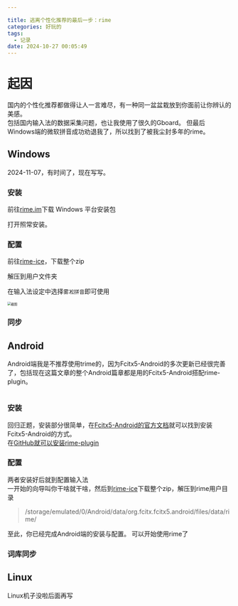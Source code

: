 ```yaml
---

title: 逃离个性化推荐的最后一步：rime
categories: 好玩的
tags:
  - 记录
date: 2024-10-27 00:05:49
---
```


# 起因  

国内的个性化推荐都做得让人一言难尽，有一种同一盆盆栽放到你面前让你辨认的美感。  
包括国内输入法的数据采集问题，也让我使用了很久的Gboard。
但最后Windows端的微软拼音成功劝退我了，所以找到了被我尘封多年的rime。

## Windows

2024-11-07，有时间了，现在写写。  

### 安装

前往[rime.im](https://rime.im/)下载 Windows 平台安装包  

打开照常安装。

### 配置

前往[rime-ice](https://github.com/iDvel/rime-ice)，下载整个zip  

解压到用户文件夹  

在输入法设定中选择`雾凇拼音`即可使用

<img src="https://ghp.ci/https://github.com/LIPiston/picx-images-hosting/raw/master/20241107/QQ20241107-181618.60u9bvvftc.webp" alt="截图" style="zoom:50%;" />

### 同步

## Android

Android端我是不推荐使用trime的，因为Fcitx5-Android的多次更新已经很完善了，包括现在这篇文章的整个Android篇章都是用的Fcitx5-Android搭配rime-plugin。

<img src="https://jsd.cdn.zzko.cn/gh/LIPiston/picx-images-hosting@master/Screenshot_20241026-235509_Markor.5mnt47fxt0.png" alt="" style="zoom:50%;" />

### 安装

回归正题，安装部分很简单，在[Fcitx5-Android的官方文档](https://fcitx5-android.github.io/installation/)就可以找到安装Fcitx5-Android的方式。  
在[GitHub就可以安装rime-plugin](https://github.com/fcitx5-android/fcitx5-android)

### 配置

两者安装好后就到配置输入法  
一开始的向导叫你干啥就干啥，然后到[rime-ice](https://github.com/iDvel/rime-ice)下载整个zip，解压到rime用户目录

> /storage/emulated/0/Android/data/org.fcitx.fcitx5.android/files/data/rime/

至此，你已经完成Android端的安装与配置。
可以开始使用rime了

### 词库同步

## Linux

Linux机子没啦后面再写